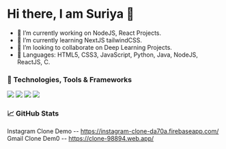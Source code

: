 # Hi there, I am Suriya 👋

- 🔭 I’m currently working on NodeJS, React Projects.
- 🌱 I’m currently learning NextJS tailwindCSS.
- 👯 I’m looking to collaborate on Deep Learning Projects.
- 📢 Languages: HTML5, CSS3, JavaScript, Python, Java, NodeJS, ReactJS, C.


### 🔧 Technologies, Tools & Frameworks
![](https://img.shields.io/badge/Editor-V_S_Code-informational?style=flat&logo=visualstudiocode&logoColor=white&color=2bbc8a)
![](https://img.shields.io/badge/Code-Python-informational?style=flat&logo=python&logoColor=white&color=2bbc8a)
![](https://img.shields.io/badge/Code-JavaScript-informational?style=flat&logo=javascript&logoColor=white&color=2bbc8a)
![](https://img.shields.io/badge/Code-C-informational?style=flat&logo=c&logoColor=white&color=2bbc8a)


### 📈 GitHub Stats
Instagram Clone Demo -- https://instagram-clone-da70a.firebaseapp.com/
Gmail Clone Dem0 -- https://clone-98894.web.app/

<!--
**ThibaMahlezana/ThibaMahlezana** is a ✨ _special_ ✨ repository because its `README.md` (this file) appears on your GitHub profile.
Here are some ideas to get you started:
- 🔭 I’m currently working on ...
- 🌱 I’m currently learning ...
- 👯 I’m looking to collaborate on ...
- 🤔 I’m looking for help with ...
- 💬 Ask me about ...
- 📫 How to reach me: ...
- 😄 Pronouns: ...
- ⚡ Fun fact: ...
-->
